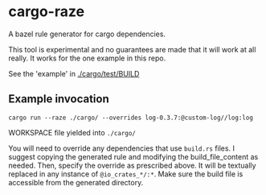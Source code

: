 # cargo-raze

A bazel rule generator for cargo dependencies.

This tool is experimental and no guarantees are made that it will work at all really. It works for the one example in this repo.

See the 'example' in [./cargo/test/BUILD](./cargo/test/BUILD)

## Example invocation

```
cargo run --raze ./cargo/ --overrides log-0.3.7:@custom-log//log:log
```

WORKSPACE file yielded into `./cargo/`

You will need to override any dependencies that use `build.rs` files. I suggest copying the generated rule and modifying the build_file_content as needed. Then, specify the override as prescribed above. It will be textually replaced in any instance of `@io_crates_*/:*`. Make sure the build file is accessible from the generated directory.
